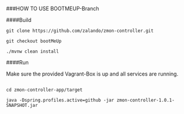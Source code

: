 ###HOW TO USE BOOTMEUP-Branch

####Build

```
git clone https://github.com/zalando/zmon-controller.git

git checkout bootMeUp

./mvnw clean install
```

####Run

Make sure the provided Vagrant-Box is up and all services are running.

```

cd zmon-controller-app/target

java -Dspring.profiles.active=github -jar zmon-controller-1.0.1-SNAPSHOT.jar

```

